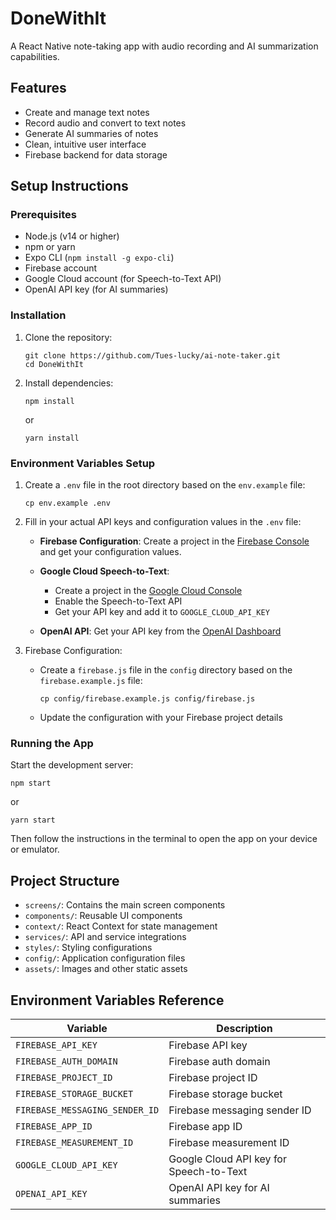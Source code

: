 # DoneWithIt

A React Native note-taking app with audio recording and AI summarization capabilities.

## Features

- Create and manage text notes
- Record audio and convert to text notes
- Generate AI summaries of notes
- Clean, intuitive user interface
- Firebase backend for data storage

## Setup Instructions

### Prerequisites

- Node.js (v14 or higher)
- npm or yarn
- Expo CLI (`npm install -g expo-cli`)
- Firebase account
- Google Cloud account (for Speech-to-Text API)
- OpenAI API key (for AI summaries)

### Installation

1. Clone the repository:
   ```
   git clone https://github.com/Tues-lucky/ai-note-taker.git
   cd DoneWithIt
   ```

2. Install dependencies:
   ```
   npm install
   ```
   or
   ```
   yarn install
   ```

### Environment Variables Setup

1. Create a `.env` file in the root directory based on the `env.example` file:
   ```
   cp env.example .env
   ```

2. Fill in your actual API keys and configuration values in the `.env` file:

   - **Firebase Configuration**: Create a project in the [Firebase Console](https://console.firebase.google.com/) and get your configuration values.
   
   - **Google Cloud Speech-to-Text**: 
     - Create a project in the [Google Cloud Console](https://console.cloud.google.com/)
     - Enable the Speech-to-Text API
     - Get your API key and add it to `GOOGLE_CLOUD_API_KEY`
   
   - **OpenAI API**: Get your API key from the [OpenAI Dashboard](https://platform.openai.com/api-keys)

3. Firebase Configuration:
   - Create a `firebase.js` file in the `config` directory based on the `firebase.example.js` file:
     ```
     cp config/firebase.example.js config/firebase.js
     ```
   - Update the configuration with your Firebase project details

### Running the App

Start the development server:
```
npm start
```
or
```
yarn start
```

Then follow the instructions in the terminal to open the app on your device or emulator.

## Project Structure

- `screens/`: Contains the main screen components
- `components/`: Reusable UI components
- `context/`: React Context for state management
- `services/`: API and service integrations
- `styles/`: Styling configurations
- `config/`: Application configuration files
- `assets/`: Images and other static assets

## Environment Variables Reference

| Variable | Description |
|----------|-------------|
| `FIREBASE_API_KEY` | Firebase API key |
| `FIREBASE_AUTH_DOMAIN` | Firebase auth domain |
| `FIREBASE_PROJECT_ID` | Firebase project ID |
| `FIREBASE_STORAGE_BUCKET` | Firebase storage bucket |
| `FIREBASE_MESSAGING_SENDER_ID` | Firebase messaging sender ID |
| `FIREBASE_APP_ID` | Firebase app ID |
| `FIREBASE_MEASUREMENT_ID` | Firebase measurement ID |
| `GOOGLE_CLOUD_API_KEY` | Google Cloud API key for Speech-to-Text |
| `OPENAI_API_KEY` | OpenAI API key for AI summaries |
